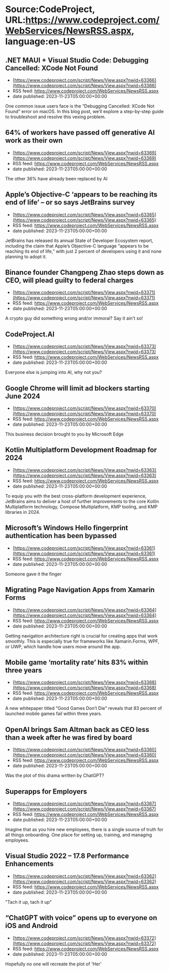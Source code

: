 # Source:CodeProject, URL:https://www.codeproject.com/WebServices/NewsRSS.aspx, language:en-US

## .NET MAUI + Visual Studio Code: Debugging Cancelled: XCode Not Found
 - [https://www.codeproject.com/script/News/View.aspx?nwid=63366](https://www.codeproject.com/script/News/View.aspx?nwid=63366)
 - RSS feed: https://www.codeproject.com/WebServices/NewsRSS.aspx
 - date published: 2023-11-23T05:00:00+00:00

One common issue users face is the “Debugging Cancelled: XCode Not Found” error on macOS. In this blog post, we’ll explore a step-by-step guide to troubleshoot and resolve this vexing problem.

## 64% of workers have passed off generative AI work as their own
 - [https://www.codeproject.com/script/News/View.aspx?nwid=63369](https://www.codeproject.com/script/News/View.aspx?nwid=63369)
 - RSS feed: https://www.codeproject.com/WebServices/NewsRSS.aspx
 - date published: 2023-11-23T05:00:00+00:00

The other 36% have already been replaced by AI

## Apple’s Objective-C ‘appears to be reaching its end of life’ – or so says JetBrains survey
 - [https://www.codeproject.com/script/News/View.aspx?nwid=63365](https://www.codeproject.com/script/News/View.aspx?nwid=63365)
 - RSS feed: https://www.codeproject.com/WebServices/NewsRSS.aspx
 - date published: 2023-11-23T05:00:00+00:00

JetBrains has released its annual State of Developer Ecosystem report, including the claim that Apple’s Objective-C language “appears to be reaching its end of life,” with just 2 percent of developers using it and none planning to adopt it.

## Binance founder Changpeng Zhao steps down as CEO, will plead guilty to federal charges
 - [https://www.codeproject.com/script/News/View.aspx?nwid=63371](https://www.codeproject.com/script/News/View.aspx?nwid=63371)
 - RSS feed: https://www.codeproject.com/WebServices/NewsRSS.aspx
 - date published: 2023-11-23T05:00:00+00:00

A crypto guy did something wrong and/or immoral? Say it ain't so!

## CodeProject.AI
 - [https://www.codeproject.com/script/News/View.aspx?nwid=63373](https://www.codeproject.com/script/News/View.aspx?nwid=63373)
 - RSS feed: https://www.codeproject.com/WebServices/NewsRSS.aspx
 - date published: 2023-11-23T05:00:00+00:00

Everyone else is jumping into AI, why not you?

## Google Chrome will limit ad blockers starting June 2024
 - [https://www.codeproject.com/script/News/View.aspx?nwid=63370](https://www.codeproject.com/script/News/View.aspx?nwid=63370)
 - RSS feed: https://www.codeproject.com/WebServices/NewsRSS.aspx
 - date published: 2023-11-23T05:00:00+00:00

This business decision brought to you by Microsoft Edge

## Kotlin Multiplatform Development Roadmap for 2024
 - [https://www.codeproject.com/script/News/View.aspx?nwid=63363](https://www.codeproject.com/script/News/View.aspx?nwid=63363)
 - RSS feed: https://www.codeproject.com/WebServices/NewsRSS.aspx
 - date published: 2023-11-23T05:00:00+00:00

To equip you with the best cross-platform development experience, JetBrains aims to deliver a host of further improvements to the core Kotlin Multiplatform technology, Compose Multiplatform, KMP tooling, and KMP libraries in 2024.

## Microsoft’s Windows Hello fingerprint authentication has been bypassed
 - [https://www.codeproject.com/script/News/View.aspx?nwid=63361](https://www.codeproject.com/script/News/View.aspx?nwid=63361)
 - RSS feed: https://www.codeproject.com/WebServices/NewsRSS.aspx
 - date published: 2023-11-23T05:00:00+00:00

Someone gave it the finger

## Migrating Page Navigation Apps from Xamarin Forms
 - [https://www.codeproject.com/script/News/View.aspx?nwid=63364](https://www.codeproject.com/script/News/View.aspx?nwid=63364)
 - RSS feed: https://www.codeproject.com/WebServices/NewsRSS.aspx
 - date published: 2023-11-23T05:00:00+00:00

Getting navigation architecture right is crucial for creating apps that work smoothly. This is especially true for frameworks like Xamarin.Forms, WPF, or UWP, which handle how users move around the app.

## Mobile game ‘mortality rate’ hits 83% within three years
 - [https://www.codeproject.com/script/News/View.aspx?nwid=63368](https://www.codeproject.com/script/News/View.aspx?nwid=63368)
 - RSS feed: https://www.codeproject.com/WebServices/NewsRSS.aspx
 - date published: 2023-11-23T05:00:00+00:00

A new whitepaper titled “Good Games Don’t Die” reveals that 83 percent of launched mobile games fail within three years.

## OpenAI brings Sam Altman back as CEO less than a week after he was fired by board
 - [https://www.codeproject.com/script/News/View.aspx?nwid=63360](https://www.codeproject.com/script/News/View.aspx?nwid=63360)
 - RSS feed: https://www.codeproject.com/WebServices/NewsRSS.aspx
 - date published: 2023-11-23T05:00:00+00:00

Was the plot of this drama written by ChatGPT?

## Superapps for Employers
 - [https://www.codeproject.com/script/News/View.aspx?nwid=63367](https://www.codeproject.com/script/News/View.aspx?nwid=63367)
 - RSS feed: https://www.codeproject.com/WebServices/NewsRSS.aspx
 - date published: 2023-11-23T05:00:00+00:00

Imagine that as you hire new employees, there is a single source of truth for all things onboarding. One place for setting up, training, and managing employees.

## Visual Studio 2022 – 17.8 Performance Enhancements
 - [https://www.codeproject.com/script/News/View.aspx?nwid=63362](https://www.codeproject.com/script/News/View.aspx?nwid=63362)
 - RSS feed: https://www.codeproject.com/WebServices/NewsRSS.aspx
 - date published: 2023-11-23T05:00:00+00:00

"Tach it up, tach it up"

## “ChatGPT with voice” opens up to everyone on iOS and Android
 - [https://www.codeproject.com/script/News/View.aspx?nwid=63372](https://www.codeproject.com/script/News/View.aspx?nwid=63372)
 - RSS feed: https://www.codeproject.com/WebServices/NewsRSS.aspx
 - date published: 2023-11-23T05:00:00+00:00

Hopefully no one will recreate the plot of 'Her'


